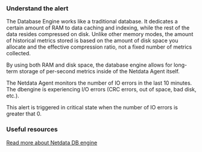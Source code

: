 ### Understand the alert

The Database Engine works like a traditional database. It dedicates a certain amount of RAM to data caching and indexing, while the rest of the data resides compressed on disk. Unlike other memory modes, the amount of historical metrics stored is based on the amount of disk space you allocate and the effective compression ratio, not a fixed number of metrics collected.

By using both RAM and disk space, the database engine allows for long-term storage of per-second metrics inside of the Netdata Agent itself.

The Netdata Agent monitors the number of IO errors in the last 10 minutes. The dbengine is experiencing I/O errors (CRC errors, out of space, bad disk, etc.).

This alert is triggered in critical state when the number of IO errors is greater that 0.

### Useful resources

[Read more about Netdata DB engine](https://learn.netdata.cloud/docs/agent/database/engine)

